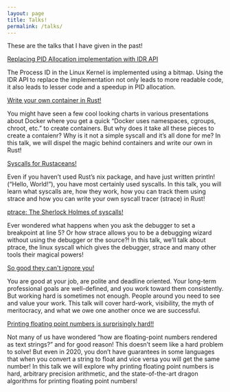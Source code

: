 ```yaml
---
layout: page
title: Talks!
permalink: /talks/
---
```


These are the talks that I have given in the past!

[Replacing PID Allocation implementation with IDR API](gs0510.github.io/docs/OSS_Europe_Slides.pdf)

The Process ID in the Linux Kernel is implemented using a bitmap. Using the IDR API to replace the implementation not only leads to more readable code, it also leads to lesser code and a speedup in PID allocation.

[Write your own container in Rust!](https://www.youtube.com/watch?v=pCRnMrDeLV4)

You might have seen a few cool looking charts in various presentations about Docker where you get a quick “Docker uses namespaces, cgroups, chroot, etc.” to create containers. But why does it take all these pieces to create a contaienr? Why is it not a simple syscall and it’s all done for me? In this talk, we will dispel the magic behind containers and write our own in Rust!

[Syscalls for Rustaceans!](https://www.youtube.com/watch?v=G0e2lVENaCU)

Even if you haven’t used Rust’s nix package, and have just written println!(“Hello, World!”), you have most certainly used syscalls. In this talk, you will learn what syscalls are, how they work, how you can track them using strace and how you can write your own syscall tracer (strace) in Rust!

[ptrace: The Sherlock Holmes of syscalls!](https://www.youtube.com/watch?v=6Y0-yekwsUQ)

Ever wondered what happens when you ask the debugger to set a breakpoint at line 5? Or how strace allows you to be a debugging wizard without using the debugger or the source?! In this talk, we’ll talk about ptrace, the linux syscall which gives the debugger, strace and many other tools their magical powers!

[So good they can't ignore you!](https://www.youtube.com/watch?v=xsFPAZCcPKQ)

You are good at your job, are polite and deadline oriented. Your long-term professional goals are well-defined, and you work toward them consistently. But working hard is sometimes not enough. People around you need to see and value your work. This talk will cover hard-work, visibility, the myth of meritocracy, and what we owe one another once we are successful.

[Printing floating point numbers is surprisingly hard!!](https://youtu.be/QEZ0N0rrbL0?t=6732)

Not many of us have wondered “how are floating-point numbers rendered as text strings?” and for good reason! This doesn’t seem like a hard problem to solve! But even in 2020, you don’t have guarantees in some languages that when you convert a string to float and vice versa you will get the same number! In this talk we will explore why printing floating point numbers is hard, arbitrary precision arithmetic, and the state-of-the-art dragon algorithms for printing floating point numbers!
